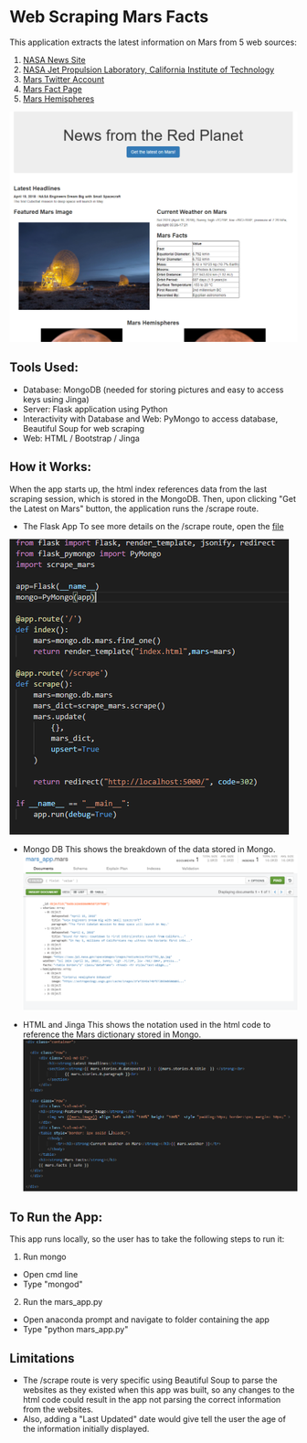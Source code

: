 # Web Scraping Mars Facts 
This application extracts the latest information on Mars from 5 web sources:
1. [NASA News Site](https://mars.nasa.gov/news/?page=0&per_page=40&order=publish_date+desc%2Ccreated_at+desc&search=&category=19%2C165%2C184%2C204&blank_scope=Latest)
2. [NASA Jet Propulsion Laboratory, California Institute of Technology](https://www.jpl.nasa.gov/spaceimages/?search=&category=Mars)
3. [Mars Twitter Account](https://twitter.com/marswxreport?lang=en)
4. [Mars Fact Page](https://space-facts.com/mars/)
5. [Mars Hemispheres](https://astrogeology.usgs.gov/search/results?q=hemisphere+enhanced&k1=target&v1=Mars)

![Picture of App](https://github.com/cammster/FullStackSkillsLibrary/blob/master/Library/WebScrapingMars/Images/OverallSitePicture.PNG)

## Tools Used: 
* Database: MongoDB (needed for storing pictures and easy to access keys using Jinga)
* Server: Flask application using Python
* Interactivity with Database and Web: PyMongo to access database, Beautiful Soup for web scraping
* Web: HTML / Bootstrap / Jinga

## How it Works:
When the app starts up, the html index references data from the last scraping session, which is stored in the MongoDB. 
Then, upon clicking "Get the Latest on Mars" button, the application runs the /scrape route.

* The Flask App 
To see more details on the /scrape route, open the [file](https://github.com/cammster/FullStackSkillsLibrary/blob/master/Library/WebScrapingMars/scrape_mars.py)

![Mars Flask App](https://github.com/cammster/FullStackSkillsLibrary/blob/master/Library/WebScrapingMars/Images/MarsAppCode.PNG)

* Mongo DB
This shows the breakdown of the data stored in Mongo.
![MongoDB for Mars Dictionary](https://github.com/cammster/FullStackSkillsLibrary/blob/master/Library/WebScrapingMars/Images/MarsMongoPic.PNG)

* HTML and Jinga
This shows the notation used in the html code to reference the Mars dictionary stored in Mongo. 
![HTML Code](https://github.com/cammster/FullStackSkillsLibrary/blob/master/Library/WebScrapingMars/Images/MarsHTMLJinga.PNG)

## To Run the App: 
This app runs locally, so the user has to take the following steps to run it: 
1. Run mongo
* Open cmd line
* Type "mongod"
2. Run the mars_app.py
* Open anaconda prompt and navigate to folder containing the app
* Type "python mars_app.py"

## Limitations
* The /scrape route is very specific using Beautiful Soup to parse the websites as they existed when this app was built, so any 
changes to the html code could result in the app not parsing the correct information from the websites.
* Also, adding a "Last Updated" date would give tell the user the age of the information initially displayed. 


